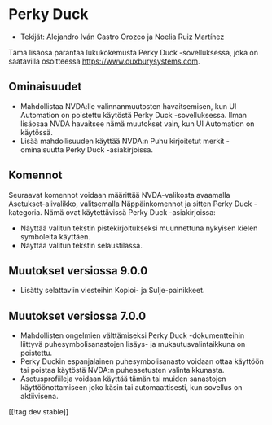 # Perky Duck #

*	Tekijät: Alejandro Iván Castro Orozco ja Noelia Ruiz Martínez

Tämä lisäosa parantaa lukukokemusta Perky Duck -sovelluksessa, joka on
saatavilla osoitteessa <https://www.duxburysystems.com>.

## Ominaisuudet ##

* Mahdollistaa NVDA:lle valinnanmuutosten havaitsemisen, kun UI Automation
  on poistettu käytöstä Perky Duck -sovelluksessa. Ilman lisäosaa NVDA
  havaitsee nämä muutokset vain, kun UI Automation on käytössä.
* Lisää mahdollisuuden käyttää NVDA:n Puhu kirjoitetut merkit -ominaisuutta
  Perky Duck -asiakirjoissa.

## Komennot ##

Seuraavat komennot voidaan määrittää NVDA-valikosta avaamalla
Asetukset-alivalikko, valitsemalla Näppäinkomennot ja sitten Perky Duck
-kategoria. Nämä ovat käytettävissä Perky Duck -asiakirjoissa:

* Näyttää valitun tekstin pistekirjoitukseksi muunnettuna nykyisen kielen
  symboleita käyttäen.
* Näyttää valitun tekstin selaustilassa.

## Muutokset versiossa 9.0.0 ##

* Lisätty selattaviin viesteihin Kopioi- ja Sulje-painikkeet.

## Muutokset versiossa 7.0.0 ##

* Mahdollisten ongelmien välttämiseksi Perky Duck -dokumentteihin liittyvä
  puhesymbolisanastojen lisäys- ja mukautusvalintaikkuna on poistettu.
* Perky Duckin espanjalainen puhesymbolisanasto voidaan ottaa käyttöön tai
  poistaa käytöstä NVDA:n puheasetusten valintaikkunasta.
* Asetusprofiileja voidaan käyttää tämän tai muiden sanastojen
  käyttöönottamiseen joko käsin tai automaattisesti, kun sovellus on
  aktiivisena.

[[!tag dev stable]]
